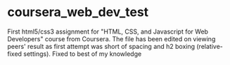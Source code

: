 # coursera_web_dev_test
First html5/css3 assignment for "HTML, CSS, and Javascript for Web Developers" course from Coursera. The file has been edited on viewing peers' result as first attempt was short of spacing and h2 boxing (relative-fixed settings). Fixed to best of my knowledge 
